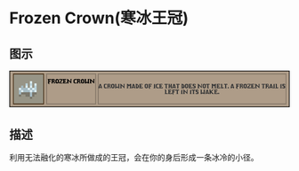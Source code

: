 # Frozen Crown(寒冰王冠)

## 图示

![寒冰王冠](assetes/equipment/Frozen_Crown.png)

## 描述

利用无法融化的寒冰所做成的王冠，会在你的身后形成一条冰冷的小径。